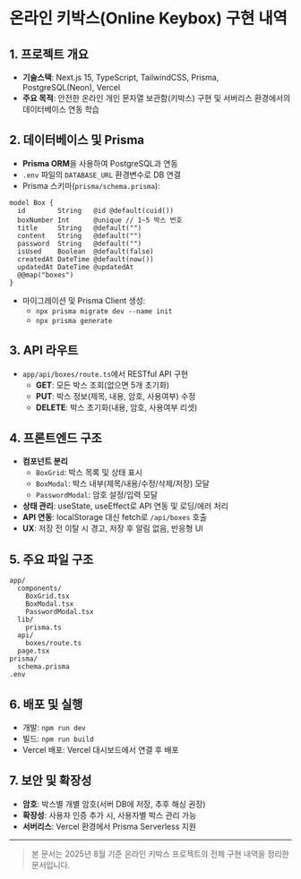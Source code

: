 # 온라인 키박스(Online Keybox) 구현 내역

## 1. 프로젝트 개요
- **기술스택**: Next.js 15, TypeScript, TailwindCSS, Prisma, PostgreSQL(Neon), Vercel
- **주요 목적**: 안전한 온라인 개인 문자열 보관함(키박스) 구현 및 서버리스 환경에서의 데이터베이스 연동 학습

## 2. 데이터베이스 및 Prisma
- **Prisma ORM**을 사용하여 PostgreSQL과 연동
- `.env` 파일의 `DATABASE_URL` 환경변수로 DB 연결
- Prisma 스키마(`prisma/schema.prisma`):

```prisma
model Box {
  id        String   @id @default(cuid())
  boxNumber Int      @unique // 1~5 박스 번호
  title     String   @default("")
  content   String   @default("")
  password  String   @default("")
  isUsed    Boolean  @default(false)
  createdAt DateTime @default(now())
  updatedAt DateTime @updatedAt
  @@map("boxes")
}
```
- 마이그레이션 및 Prisma Client 생성:
  - `npx prisma migrate dev --name init`
  - `npx prisma generate`

## 3. API 라우트
- `app/api/boxes/route.ts`에서 RESTful API 구현
  - **GET**: 모든 박스 조회(없으면 5개 초기화)
  - **PUT**: 박스 정보(제목, 내용, 암호, 사용여부) 수정
  - **DELETE**: 박스 초기화(내용, 암호, 사용여부 리셋)

## 4. 프론트엔드 구조
- **컴포넌트 분리**
  - `BoxGrid`: 박스 목록 및 상태 표시
  - `BoxModal`: 박스 내부(제목/내용/수정/삭제/저장) 모달
  - `PasswordModal`: 암호 설정/입력 모달
- **상태 관리**: useState, useEffect로 API 연동 및 로딩/에러 처리
- **API 연동**: localStorage 대신 fetch로 `/api/boxes` 호출
- **UX**: 저장 전 이탈 시 경고, 저장 후 알림 없음, 반응형 UI

## 5. 주요 파일 구조
```
app/
  components/
    BoxGrid.tsx
    BoxModal.tsx
    PasswordModal.tsx
  lib/
    prisma.ts
  api/
    boxes/route.ts
  page.tsx
prisma/
  schema.prisma
.env
```

## 6. 배포 및 실행
- 개발: `npm run dev`
- 빌드: `npm run build`
- Vercel 배포: Vercel 대시보드에서 연결 후 배포

## 7. 보안 및 확장성
- **암호**: 박스별 개별 암호(서버 DB에 저장, 추후 해싱 권장)
- **확장성**: 사용자 인증 추가 시, 사용자별 박스 관리 가능
- **서버리스**: Vercel 환경에서 Prisma Serverless 지원

---

> 본 문서는 2025년 8월 기준 온라인 키박스 프로젝트의 전체 구현 내역을 정리한 문서입니다.
